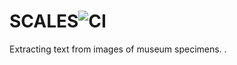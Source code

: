 # SCALES![CI](https://github.com/rafelafrance/scales/workflows/CI/badge.svg)

Extracting text from images of museum specimens.
.

